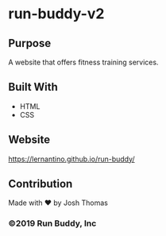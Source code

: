 # run-buddy-v2

## Purpose
A website that offers fitness training services.

## Built With
* HTML
* CSS

## Website
https://lernantino.github.io/run-buddy/

## Contribution
Made with ❤️ by Josh Thomas

### ©️2019 Run Buddy, Inc 
